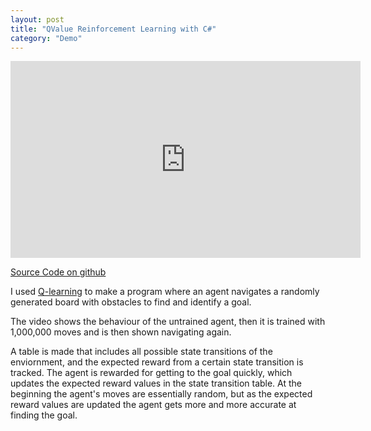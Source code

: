 ```yaml
---
layout: post
title: "QValue Reinforcement Learning with C#"
category: "Demo"
---
```


<iframe width="560" height="315" src="https://www.youtube.com/embed/P1P63p1N3G4" title="YouTube video player" frameborder="0" allow="accelerometer; autoplay; clipboard-write; encrypted-media; gyroscope; picture-in-picture; web-share" allowfullscreen></iframe>

[Source Code on github](https://github.com/NoamZeise/Q-LearningPathfinder/tree/master/RL%20project)

I used [Q-learning](https://en.wikipedia.org/wiki/Q-learning) to make a program where an agent navigates a randomly generated board with obstacles to find and identify a goal. 
<!-- more -->
The video shows the behaviour of the untrained agent, then it is trained with 1,000,000 moves and is then shown navigating again.

A table is made that includes all possible state transitions of the enviornment, and the expected reward from a certain state transition is tracked. The agent is rewarded for getting to the goal quickly, which updates the expected reward values in the state transition table. At the beginning the agent's moves are essentially random, but as the expected reward values are updated the agent gets more and more accurate at finding the goal.
